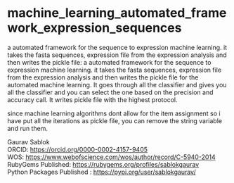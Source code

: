 # machine_learning_automated_framework_expression_sequences
a automated framework for the sequence to expression machine learning. it takes the fasta sequences, expression  file from the expression analysis and then writes the pickle file: a automated framework for the sequence to expression machine learning. it takes the fasta sequences, expression file from the expression analysis and then writes the pickle file for the automated machine learning. It goes through all the classifier and gives you all the classifier and you can select the one based on the precision and accuracy call. It writes pickle file with the highest protocol. 

since machine learning algorithms dont allow for the item assignment so i have put all the iterations as pickle file, you can remove the string variable and run them. 

Gaurav Sablok \
ORCID: https://orcid.org/0000-0002-4157-9405 \
WOS: https://www.webofscience.com/wos/author/record/C-5940-2014 \
RubyGems Published: https://rubygems.org/profiles/sablokgaurav \
Python Packages Published : https://pypi.org/user/sablokgaurav/
